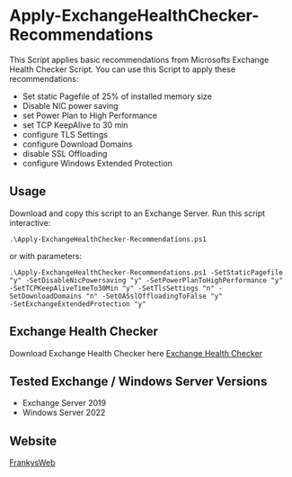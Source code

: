 # Apply-ExchangeHealthChecker-Recommendations

This Script applies basic recommendations from Microsofts Exchange Health Checker Script.
You can use this Script to apply these recommendations:

- Set static Pagefile of 25% of installed memory size
- Disable NIC power saving
- set Power Plan to High Performance
- set TCP KeepAlive to 30 min
- configure TLS Settings
- configure Download Domains
- disable SSL Offloading
- configure Windows Extended Protection

## Usage

Download and copy this script to an Exchange Server.
Run this script interactive:

```
.\Apply-ExchangeHealthChecker-Recommendations.ps1
```

or with parameters:

```
.\Apply-ExchangeHealthChecker-Recommendations.ps1 -SetStaticPagefile "y" -SetDisableNicPowersaving "y" -SetPowerPlanToHighPerformance "y" 
-SetTCPKeepAliveTimeTo30Min "y" -SetTlsSettings "n" -SetDownloadDomains "n" -SetOASslOffloadingToFalse "y" 
-SetExchangeExtendedProtection "y"
```

## Exchange Health Checker

Download Exchange Health Checker here [Exchange Health Checker](https://microsoft.github.io/CSS-Exchange/Diagnostics/HealthChecker/)

## Tested Exchange / Windows Server Versions

- Exchange Server 2019
- Windows Server 2022

## Website

 [FrankysWeb](https://www.frankysweb.de/)
